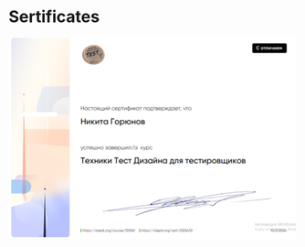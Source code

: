 # Sertificates
![Screen](https://github.com/Goryun23/Sertificates/blob/main/Снимок%20экрана%20(217).png)
